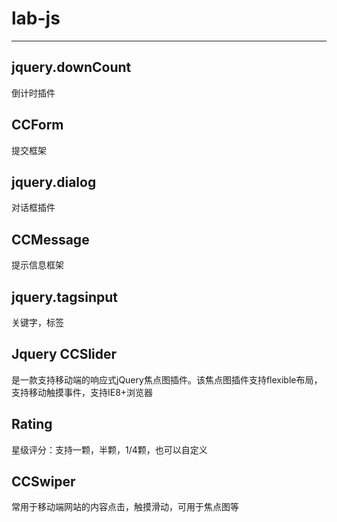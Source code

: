 # lab-js

---

## jquery.downCount
倒计时插件


## CCForm
提交框架

## jquery.dialog
对话框插件

## CCMessage
提示信息框架


## jquery.tagsinput
关键字，标签

## Jquery CCSlider
是一款支持移动端的响应式jQuery焦点图插件。该焦点图插件支持flexible布局，支持移动触摸事件，支持IE8+浏览器


## Rating 
星级评分：支持一颗，半颗，1/4颗，也可以自定义

## CCSwiper 
常用于移动端网站的内容点击，触摸滑动，可用于焦点图等